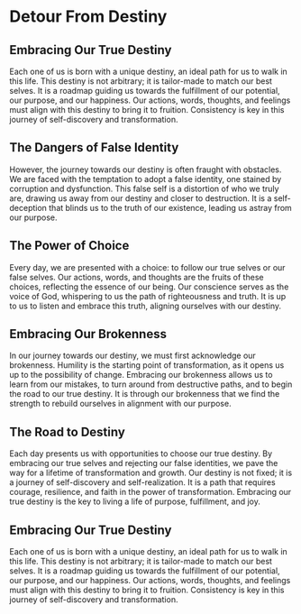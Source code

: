 # Detour From Destiny

## Embracing Our True Destiny

Each one of us is born with a unique destiny, an ideal path for us to walk in this life. This
destiny is not arbitrary; it is tailor-made to match our best selves. It is a roadmap guiding us
towards the fulfillment of our potential, our purpose, and our happiness. Our actions, words,
thoughts, and feelings must align with this destiny to bring it to fruition. Consistency is key in
this journey of self-discovery and transformation.

## The Dangers of False Identity

However, the journey towards our destiny is often fraught with obstacles. We are faced with the
temptation to adopt a false identity, one stained by corruption and dysfunction. This false self is
a distortion of who we truly are, drawing us away from our destiny and closer to destruction. It is
a self-deception that blinds us to the truth of our existence, leading us astray from our purpose.

## The Power of Choice

Every day, we are presented with a choice: to follow our true selves or our false selves. Our
actions, words, and thoughts are the fruits of these choices, reflecting the essence of our being.
Our conscience serves as the voice of God, whispering to us the path of righteousness and truth. It
is up to us to listen and embrace this truth, aligning ourselves with our destiny.

## Embracing Our Brokenness

In our journey towards our destiny, we must first acknowledge our brokenness. Humility is the
starting point of transformation, as it opens us up to the possibility of change. Embracing our
brokenness allows us to learn from our mistakes, to turn around from destructive paths, and to
begin the road to our true destiny. It is through our brokenness that we find the strength to
rebuild ourselves in alignment with our purpose.

## The Road to Destiny

Each day presents us with opportunities to choose our true destiny. By embracing our true selves and
rejecting our false identities, we pave the way for a lifetime of transformation and growth. Our
destiny is not fixed; it is a journey of self-discovery and self-realization. It is a path that
requires courage, resilience, and faith in the power of transformation. Embracing our true destiny
is the key to living a life of purpose, fulfillment, and joy.

## Embracing Our True Destiny

Each one of us is born with a unique destiny, an ideal path for us to walk in this life. This
destiny is not arbitrary; it is tailor-made to match our best selves. It is a roadmap guiding us
towards the fulfillment of our potential, our purpose, and our happiness. Our actions, words,
thoughts, and feelings must align with this destiny to bring it to fruition. Consistency is key in
this journey of self-discovery and transformation.
